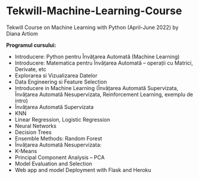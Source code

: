 # Tekwill-Machine-Learning-Course
Tekwill Course on Machine Learning with Python (April-June 2022) by Diana Artiom

**Programul cursului:**
* Introducere: Python pentru Învățarea Automată (Machine Learning) 
* Introducere: Matematica pentru Învățarea Automată – operații cu Matrici, Derivate, etc
* Explorarea si Vizualizarea Datelor
* Data Engineering si Feature Selection
* Introducere in Machine Learning (Învățarea Automată Supervizata, Învățarea Automată Nesupervizata, Reinforcement Learning, exemplu de intro)
* Învățarea Automată Supervizata
* KNN
* Linear Regression, Logistic Regression
* Neural Networks
* Decision Trees
* Ensemble Methods: Random Forest
* Învățarea Automată Nesupervizata:
* K-Means
* Principal Component Analysis – PCA 
* Model Evaluation and Selection
* Web app and model Deployment with Flask and Heroku
